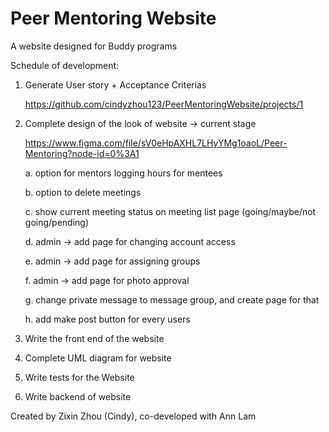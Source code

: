 # Peer Mentoring Website
A website designed for Buddy programs

Schedule of development:
1. Generate User story + Acceptance Criterias
    
    https://github.com/cindyzhou123/PeerMentoringWebsite/projects/1
2. Complete design of the look of website -> current stage

    https://www.figma.com/file/sV0eHpAXHL7LHyYMg1oaoL/Peer-Mentoring?node-id=0%3A1
    
    a. option for mentors logging hours for mentees
    
    b. option to delete meetings
    
    c. show current meeting status on meeting list page (going/maybe/not going/pending)
    
    d. admin -> add page for changing account access
    
    e. admin -> add page for assigning groups
    
    f. admin -> add page for photo approval
    
    g. change private message to message group, and create page for that
    
    h. add make post button for every users
    
3. Write the front end of the website
4. Complete UML diagram for website
5. Write tests for the Website
6. Write backend of website

Created by Zixin Zhou (Cindy), co-developed with Ann Lam
